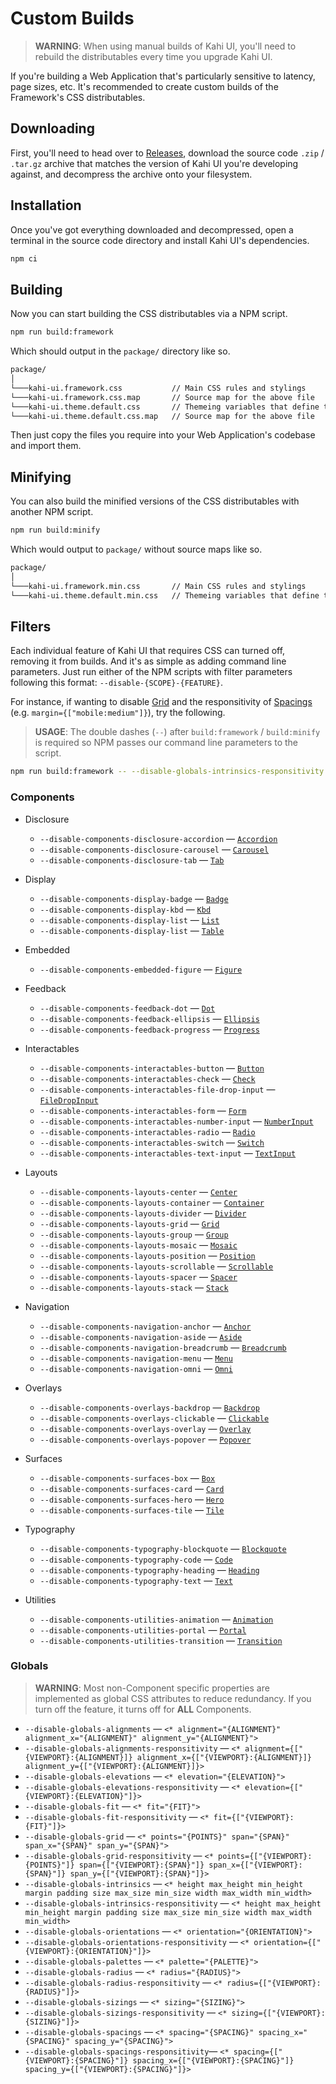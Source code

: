# Custom Builds

> **WARNING**: When using manual builds of Kahi UI, you'll need to rebuild the distributables every time you upgrade Kahi UI.

If you're building a Web Application that's particularly sensitive to latency, page sizes, etc. It's recommended to create custom builds of the Framework's CSS distributables.

## Downloading

First, you'll need to head over to [Releases](https://github.com/novacbn/kahi-ui/releases), download the source code `.zip` / `.tar.gz` archive that matches the version of Kahi UI you're developing against, and decompress the archive onto your filesystem.

## Installation

Once you've got everything downloaded and decompressed, open a terminal in the source code directory and install Kahi UI's dependencies.

```bash
npm ci
```

## Building

Now you can start building the CSS distributables via a NPM script.

```bash
npm run build:framework
```

Which should output in the `package/` directory like so.

```bash
package/
│
└───kahi-ui.framework.css           // Main CSS rules and stylings
└───kahi-ui.framework.css.map       // Source map for the above file
└───kahi-ui.theme.default.css       // Themeing variables that define the look and feel
└───kahi-ui.theme.default.css.map   // Source map for the above file
```

Then just copy the files you require into your Web Application's codebase and import them.

## Minifying

You can also build the minified versions of the CSS distributables with another NPM script.

```bash
npm run build:minify
```

Which would output to `package/` without source maps like so.

```bash
package/
│
└───kahi-ui.framework.min.css       // Main CSS rules and stylings
└───kahi-ui.theme.default.min.css   // Themeing variables that define the look and feel
```

## Filters

Each individual feature of Kahi UI that requires CSS can turned off, removing it from builds. And it's as simple as adding command line parameters. Just run either of the NPM scripts with filter parameters following this format: `--disable-{SCOPE}-{FEATURE}`.

For instance, if wanting to disable [Grid](../layouts/grid.md) and the responsitivity of [Spacings](../globals/spacings.md) (e.g. `margin={["mobile:medium"]}`), try the following.

> **USAGE**: The double dashes (`--`) after `build:framework` / `build:minify` is required so NPM passes our command line parameters to the script.

```bash
npm run build:framework -- --disable-globals-intrinsics-responsitivity --disable-components-grid
```

### Components

-   Disclosure

    -   `--disable-components-disclosure-accordion` — [`Accordion`](../disclosure/accordion.md)
    -   `--disable-components-disclosure-carousel` — [`Carousel`](../disclosure/carousel.md)
    -   `--disable-components-disclosure-tab` — [`Tab`](../disclosure/tab.md)

-   Display

    -   `--disable-components-display-badge` — [`Badge`](../display/badge.md)
    -   `--disable-components-display-kbd` — [`Kbd`](../display/kbd.md)
    -   `--disable-components-display-list` — [`List`](../display/list.md)
    -   `--disable-components-display-list` — [`Table`](../display/table.md)

-   Embedded

    -   `--disable-components-embedded-figure` — [`Figure`](../embedded/figure.md)

-   Feedback

    -   `--disable-components-feedback-dot` — [`Dot`](../feedback/dot.md)
    -   `--disable-components-feedback-ellipsis` — [`Ellipsis`](../feedback/ellipsis.md)
    -   `--disable-components-feedback-progress` — [`Progress`](../feedback/progress.md)

-   Interactables

    -   `--disable-components-interactables-button` — [`Button`](../interactables/button.md)
    -   `--disable-components-interactables-check` — [`Check`](../interactables/check.md)
    -   `--disable-components-interactables-file-drop-input` — [`FileDropInput`](../interactables/filedropinput.md)
    -   `--disable-components-interactables-form` — [`Form`](../interactables/form.md)
    -   `--disable-components-interactables-number-input` — [`NumberInput`](../interactables/numberinput.md)
    -   `--disable-components-interactables-radio` — [`Radio`](../interactables/radio.md)
    -   `--disable-components-interactables-switch` — [`Switch`](../interactables/switch.md)
    -   `--disable-components-interactables-text-input` — [`TextInput`](../interactables/textinput.md)

-   Layouts

    -   `--disable-components-layouts-center` — [`Center`](../layouts/center.md)
    -   `--disable-components-layouts-container` — [`Container`](../layouts/container.md)
    -   `--disable-components-layouts-divider` — [`Divider`](../layouts/divider.md)
    -   `--disable-components-layouts-grid` — [`Grid`](../layouts/grid.md)
    -   `--disable-components-layouts-group` — [`Group`](../layouts/group.md)
    -   `--disable-components-layouts-mosaic` — [`Mosaic`](../layouts/mosaic.md)
    -   `--disable-components-layouts-position` — [`Position`](../layouts/position.md)
    -   `--disable-components-layouts-scrollable` — [`Scrollable`](../layouts/scrollable.md)
    -   `--disable-components-layouts-spacer` — [`Spacer`](../layouts/spacer.md)
    -   `--disable-components-layouts-stack` — [`Stack`](../layouts/stack.md)

-   Navigation

    -   `--disable-components-navigation-anchor` — [`Anchor`](../navigation/anchor.md)
    -   `--disable-components-navigation-aside` — [`Aside`](../navigation/aside.md)
    -   `--disable-components-navigation-breadcrumb` — [`Breadcrumb`](../navigation/breadcrumb.md)
    -   `--disable-components-navigation-menu` — [`Menu`](../navigation/menu.md)
    -   `--disable-components-navigation-omni` — [`Omni`](../navigation/omni.md)

-   Overlays

    -   `--disable-components-overlays-backdrop` — [`Backdrop`](../overlays/backdrop.md)
    -   `--disable-components-overlays-clickable` — [`Clickable`](../overlays/clickable.md)
    -   `--disable-components-overlays-overlay` — [`Overlay`](../overlays/overlay.md)
    -   `--disable-components-overlays-popover` — [`Popover`](../overlays/popover.md)

-   Surfaces

    -   `--disable-components-surfaces-box` — [`Box`](../surfaces/box.md)
    -   `--disable-components-surfaces-card` — [`Card`](../surfaces/card.md)
    -   `--disable-components-surfaces-hero` — [`Hero`](../surfaces/hero.md)
    -   `--disable-components-surfaces-tile` — [`Tile`](../surfaces/tile.md)

-   Typography

    -   `--disable-components-typography-blockquote` — [`Blockquote`](../typography/blockquote.md)
    -   `--disable-components-typography-code` — [`Code`](../typography/code.md)
    -   `--disable-components-typography-heading` — [`Heading`](../typography/heading.md)
    -   `--disable-components-typography-text` — [`Text`](../typography/text.md)

-   Utilities

    -   `--disable-components-utilities-animation` — [`Animation`](../utilities/animation.md)
    -   `--disable-components-utilities-portal` — [`Portal`](../utilities/portal.md)
    -   `--disable-components-utilities-transition` — [`Transition`](../utilities/transition.md)

### Globals

> **WARNING**: Most non-Component specific properties are implemented as global CSS attributes to reduce redundancy. If you turn off the feature, it turns off for **ALL** Components.

-   `--disable-globals-alignments` — `<* alignment="{ALIGNMENT}" alignment_x="{ALIGNMENT}" alignment_y="{ALIGNMENT}">`
-   `--disable-globals-alignments-responsitivity` — `<* alignment={["{VIEWPORT}:{ALIGNMENT}]} alignment_x={["{VIEWPORT}:{ALIGNMENT}]} alignment_y={["{VIEWPORT}:{ALIGNMENT}]}>`
-   `--disable-globals-elevations` — `<* elevation="{ELEVATION}">`
-   `--disable-globals-elevations-responsitivity` — `<* elevation={["{VIEWPORT}:{ELEVATION}"]}>`
-   `--disable-globals-fit` — `<* fit="{FIT}">`
-   `--disable-globals-fit-responsitivity` — `<* fit={["{VIEWPORT}:{FIT}"]}>`
-   `--disable-globals-grid` — `<* points="{POINTS}" span="{SPAN}" span_x="{SPAN}" span_y="{SPAN}">`
-   `--disable-globals-grid-responsitivity` — `<* points={["{VIEWPORT}:{POINTS}"]} span={["{VIEWPORT}:{SPAN}"]} span_x={["{VIEWPORT}:{SPAN}"]} span_y={["{VIEWPORT}:{SPAN}"]}>`
-   `--disable-globals-intrinsics` — `<* height max_height min_height margin padding size max_size min_size width max_width min_width>`
-   `--disable-globals-intrinsics-responsitivity` — `<* height max_height min_height margin padding size max_size min_size width max_width min_width>`
-   `--disable-globals-orientations` — `<* orientation="{ORIENTATION}">`
-   `--disable-globals-orientations-responsitivity` — `<* orientation={["{VIEWPORT}:{ORIENTATION}"]}>`
-   `--disable-globals-palettes` — `<* palette="{PALETTE}">`
-   `--disable-globals-radius` — `<* radius="{RADIUS}">`
-   `--disable-globals-radius-responsitivity` — `<* radius={["{VIEWPORT}:{RADIUS}"]}>`
-   `--disable-globals-sizings` — `<* sizing="{SIZING}">`
-   `--disable-globals-sizings-responsitivity` — `<* sizing={["{VIEWPORT}:{SIZING}"]}>`
-   `--disable-globals-spacings` — `<* spacing="{SPACING}" spacing_x="{SPACING}" spacing_y="{SPACING}">`
-   `--disable-globals-spacings-responsitivity`— `<* spacing={["{VIEWPORT}:{SPACING}"]} spacing_x={["{VIEWPORT}:{SPACING}"]} spacing_y={["{VIEWPORT}:{SPACING}"]}>`
